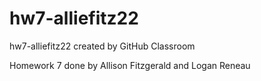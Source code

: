 # hw7-alliefitz22
hw7-alliefitz22 created by GitHub Classroom

Homework 7 done by Allison Fitzgerald and Logan Reneau
